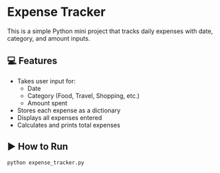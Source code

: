 # Expense Tracker

This is a simple Python mini project that tracks daily expenses with date, category, and amount inputs.

## 💻 Features

- Takes user input for:
  - Date
  - Category (Food, Travel, Shopping, etc.)
  - Amount spent
- Stores each expense as a dictionary
- Displays all expenses entered
- Calculates and prints total expenses

## ▶️ How to Run

```bash
python expense_tracker.py
